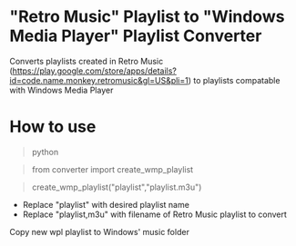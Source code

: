 # "Retro Music" Playlist to "Windows Media Player" Playlist Converter

Converts playlists created in Retro Music (https://play.google.com/store/apps/details?id=code.name.monkey.retromusic&gl=US&pli=1) to playlists compatable with Windows Media Player

# How to use

> python

> from converter import create_wmp_playlist

> create_wmp_playlist("playlist","playlist.m3u")

- Replace "playlist" with desired playlist name
- Replace "playlist,m3u" with filename of Retro Music playlist to convert

Copy new wpl playlist to Windows' music folder
